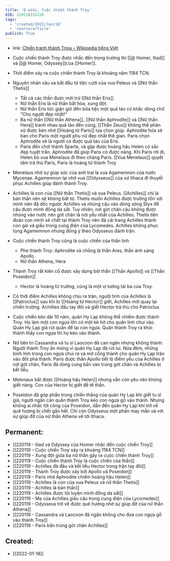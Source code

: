 ```yaml
---
title: '@ wiki, Cuộc chiến thành Troy'
UID: 220118225220
tags:
  - 'created/2022/Jan/18'
  - 'source/article'
publish: True
---
```

- link: [Chiến tranh thành Troia – Wikipedia tiếng Việt](https://vi.wikipedia.org/wiki/Chi%E1%BA%BFn_tranh_th%C3%A0nh_Troia)

- Cuộc chiến thành Troy được nhắc đến trong trường thi [[@ Homer, Iliad]]  và [[@ Homer, Odyssey]]của [[Homer]].
- Thời điểm xảy ra cuộc chiến thành Troy là khoảng năm 1184 TCN.
- Nguyên nhân xâu xa bắt đầu từ tiệc cưới của vua Peleus và [[Nữ thần Thetis]]
	- Tất cả các thần được mời trừ [[Nữ thần Eris]]
	- Nữ thần Eris là nữ thần bất hòa, xung đột.
	- Nữ thần Eris tức giận gửi đến bữa tiệc một quả táo có khắc dòng chữ "Cho người đẹp nhất!"
	- Ba nữ thần [[Nữ thần Athena]], [[Nữ thần Aphrodite]] và [[Nữ thần Hera]] tranh nhau quả táo đến cùng, [[Thần Zeus]] không thể phân xử được bèn nhờ [[Hoàng tử Paris]] lựa chọn giúp. Aphrodite hứa sẽ ban cho Paris một người phụ nữ đẹp nhất thế gian. Paris chọn Aphrodite sẽ là người có được quả táo của Eris.
	- Paris đến chơi thành Sparta, và gặp được hoàng hậu Helen có sắc đẹp tuyệt trần. Aphrodite đã giúp Paris có được nàng. Khi Paris rời đi, Helen bỏ vua Menelaus đi theo chàng Paris. [[Vua Menelaus]] quyết tâm trả thù Paris, Paris là hoàng tử thành Troy
- Menelaus nhờ sự giúp sức của anh trai là vua Agamemnon của nước Mycenae. Agamemnon lại nhờ vua [[Odysseus]] của xứ Ithaca đi thuyết phục Achilles giúp đánh thành Troy.
- Achilles là con của [[Nữ thần Thetis]] và vua Peleus. [[Achilles]] chỉ là bán thần nên sẽ không bất tử. Thetis muốn Achilles được trường tồn với mình nên đã dốc ngược Achilles và nhúng cậu vào dòng sông Styx để cậu được mình đồng da sắt. Tuy nhiên, nơi gót chân cậu không được nhúng vào nước nên gót chân là nơi yếu nhất của Achilles. Thetis tiên đoán con mình sẽ chết tại thành Troy nên đã cải trang Achilles thành con gái và giấu trong cung điện của Lycomedes. Achilles không phục tùng Agamemnon nhưng đồng ý theo Odysseus đánh trận.
- Cuộc chiến thành Troy cũng là cuộc chiến của thần linh
	- Phe thành Troy: Aphrodite và chồng là thần Ares, thần ánh sáng Apollo.
	- Nữ thần Athena, Hera
- Thành Troy rất kiên cố được xây dựng bởi thần [[Thần Apollo]] và [[Thần Poseidon]]
	- Hector là hoàng tử trưởng, cũng là một vị tướng tài ba của Troy.
- Có thời điểm Achilles không chịu ra trận, người tình của Achilles là [[Patroclus]] sau khi bị [[Hoàng tử Hector]] giết, Achilles mới quay lại chiến trường. Achillies đấu tay đôi và giết Hector trả thù cho Patroclus
- Cuộc chiến kéo dài 10 năm, quân Hy Lạp không thể chiếm được thành Troy. Họ làm một con ngựa lớn có một kẽ hở cho quân lính chui vào. Quân Hy Lạp giả rút quân để lại con ngựa. Quân thành Troy ra khỏi thành thấy con ngựa thì họ kéo vào thành. 
- Nữ tiên tri Cassandra và tu sĩ Laocoon đã can ngăn nhưng không thành. Người thành Troy ăn mừng vì quân Hy Lạp đã rút lui. Nửa đêm, những binh lính trong con ngựa chui ra và mở cổng thành cho quân Hy Lạp tràn vào đốt phá thành. Paris được thần Apollo tiết lộ điểm yếu của Achilles ở nơi gót chân, Paris đã dùng cung bắn vào trúng gót chân và Achilles bị kết liễu.
- Melenaus bắt được [[Hoàng hậu Helen]] nhưng vẫn còn yêu nên không giết nàng. Con của Hector bị giết để tế thần.
- Poseidon đã góp phần trong chiến thắng của quân Hy Lạp khi giết tu sĩ già, người ngăn cản quân thành Troy kéo con ngựa gỗ vào thành. Nhưng không ai nhắc tới công của Poseidon, dẫn đến quân Hy Lạp khi trở về quê hương bị chết gần hết. Chỉ còn Odysseus một phần may mắn và với sự giúp đỡ của nữ thần Athena về tới Ithaca.

## Permanent:
- [[220119 - Iliad và Odyssey của Homer nhắc đến cuộc chiến Troy]]
- [[220119 - Cuộc chiến Troy xảy ra khoảng 1184 TCN]]
- [[220119 - Xung đột giữa ba nữ thần gây ra cuộc chiến thành Troy]]
- [[220119 - Cuộc chiến thành Troy là cuộc chiến của thần]]
- [[220119 - Achilles đã đấu và kết liễu Hector trong trận tay đôi]]
- [[220119 - Thành Troy được xây bởi Apollo và Poseidon]]
- [[220119 - Paris nhờ Aphrodite chiếm hoàng hậu Helen]]
- [[220119 - Achilles là con của vua Peleus và nữ thần Thetis]]
- [[220119 - Achilles là bán thần]]
- [[220119 - Achilles được tôi luyện mình đồng da sắt]]
- [[220119 - Mẹ của Achilles giấu cậu trong cung điện của Lycomedes]]
- [[220119 - Odysseus trở về được quê hương nhờ sự giúp đỡ của nữ thần Athena]]
- [[220119 - Cassandra và Laocoon đã ngăn không cho đưa con ngựa gỗ vào thành Troy]]
- [[220119 - Paris bắn trúng gót chân Achilles]]
## Created:
- [[2022-01-18]]
